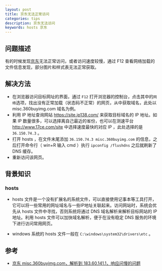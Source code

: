 ```yaml
---
layout: post
title: 京东无法正常访问
categories: tips
description: 京东无法访问
keywords: hosts 京东
---
```


## 问题描述

有的时候发现[京东](https://www.jd.com/)无法正常访问，或者访问速度较慢，通过 F12 查看网络加载的文件信息发现，部分图片和样式表无法正常获取。

## 解决方法
+ 在浏览器访问目标网址的界面，通过 `F12` 打开浏览器的控制台，点击其中的`网络`选项，找出没有正常加载（状态码不正常）的网页，从中获取域名，此处以 misc.360buyimg.com 域名为例。
+ 利用 IP 地址查询网站 https://site.ip138.com/ 来获取目标域名的 IP 地址。如果 IP 数量很多，可以选择离自己最近的省份，也可以在测速平台 http://www.17ce.com/site 中选择速度最快的对应 IP ，此处选择的是 `36.150.74.3` 。
+ 打开 hosts ，在文件末尾添加 `36.150.74.3 misc.360buyimg.com` 的信息，之后打开命令行（ win+R 输入 cmd ）执行 `ipconfig /flushdns` 之后就刷新了 DNS 缓存。
+ 重新访问该网页。


## 背景知识

### hosts

+ hosts 文件是一个没有扩展名的系统文件，可以直接使用记事本等工具打开，它可以将一些常用的网址域名与一些IP地址关联起来。访问网站时，系统会优先从 hosts 文件中寻找，否则系统将通过 DNS 域名解析来解析目标网站的 IP 地址。利用 hosts 文件可以加快域名解析，便于在没有稳定 DNS 服务的环境下进行访问常用网页。

+ windows 系统的 hosts 文件一般在 `C:\windows\system32\drivers\etc` 。

## 参考
+ [京东 misc.360buyimg.com，解析到 183.60.141.1，响应问慢的问题](https://www.v2ex.com/t/645634)
